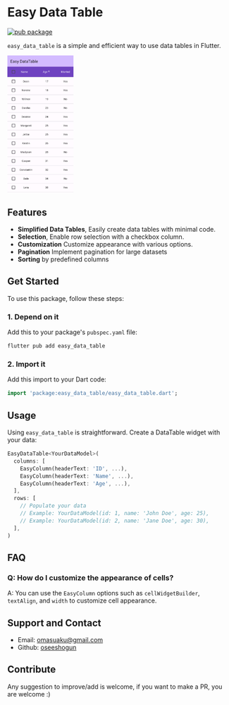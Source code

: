 # Easy Data Table

[![pub package](https://img.shields.io/pub/v/easy_data_table?label=pub.dev&labelColor=333940&logo=dart)](https://pub.dev/packages/easy_data_table)


`easy_data_table` is a simple and efficient way to use data tables in Flutter.

<img src="example/example.png" alt="Image Demo" style="width:150px;"/>

## Features

- **Simplified Data Tables**, Easily create data tables with minimal code.
- **Selection**, Enable row selection with a checkbox column.
- **Customization** Customize appearance with various options.
- **Pagination** Implement pagination for large datasets
- **Sorting** by predefined columns

## Get Started

To use this package, follow these steps:

### 1. Depend on it

Add this to your package's `pubspec.yaml` file:

```bash
flutter pub add easy_data_table
```

### 2. Import it

Add this import to your Dart code:

```dart
import 'package:easy_data_table/easy_data_table.dart';
```


## Usage

Using `easy_data_table` is straightforward. Create a DataTable widget with your data:

```dart
EasyDataTable<YourDataModel>(
  columns: [
    EasyColumn(headerText: 'ID', ...),
    EasyColumn(headerText: 'Name', ...),
    EasyColumn(headerText: 'Age', ...),
  ],
  rows: [
    // Populate your data
    // Example: YourDataModel(id: 1, name: 'John Doe', age: 25),
    // Example: YourDataModel(id: 2, name: 'Jane Doe', age: 30),
  ],
)
```

## FAQ

### Q: How do I customize the appearance of cells?
A: You can use the `EasyColumn` options such as `cellWidgetBuilder`, `textAlign`, and `width` to customize cell appearance.

## Support and Contact

- Email: [omasuaku@gmail.com](mailto:omasuaku@gmail.com)
- Github: [oseeshogun](https://github.com/oseeshogun)

## Contribute

Any suggestion to improve/add is welcome, if you want to make a PR, you are welcome :)